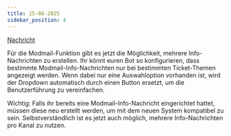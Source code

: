 ```yaml
---
title: 15-06-2025
sidebar_position: 4
---
```

[Nachricht](https://discord.com/channels/489786377261678592/916460015815127081/1383580309840461875)


Für die Modmail-Funktion gibt es jetzt die Möglichkeit, mehrere Info-Nachrichten zu erstellen. Ihr könnt euren Bot so konfigurieren, dass bestimmte Modmail-Info-Nachrichten nur bei bestimmten Ticket-Themen angezeigt werden. Wenn dabei nur eine Auswahloption vorhanden ist, wird der Dropdown automatisch durch einen Button ersetzt, um die Benutzerführung zu vereinfachen.

Wichtig: Falls ihr bereits eine Modmail-Info-Nachricht eingerichtet hattet, müssen diese neu erstellt werden, um mit dem neuen System kompatibel zu sein. Selbstverständlich ist es jetzt auch möglich, mehrere Info-Nachrichten pro Kanal zu nutzen.